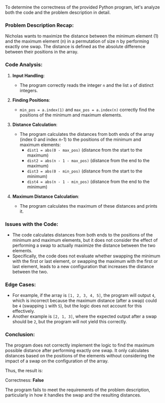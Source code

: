 To determine the correctness of the provided Python program, let's analyze both the code and the problem description in detail.

### Problem Description Recap:
Nicholas wants to maximize the distance between the minimum element (1) and the maximum element (n) in a permutation of size n by performing exactly one swap. The distance is defined as the absolute difference between their positions in the array.

### Code Analysis:
1. **Input Handling**:
   - The program correctly reads the integer `n` and the list `a` of distinct integers.

2. **Finding Positions**:
   - `min_pos = a.index(1)` and `max_pos = a.index(n)` correctly find the positions of the minimum and maximum elements.

3. **Distance Calculation**:
   - The program calculates the distances from both ends of the array (index 0 and index n-1) to the positions of the minimum and maximum elements:
     - `dist1 = abs(0 - max_pos)` (distance from the start to the maximum)
     - `dist2 = abs(n - 1 - max_pos)` (distance from the end to the maximum)
     - `dist3 = abs(0 - min_pos)` (distance from the start to the minimum)
     - `dist4 = abs(n - 1 - min_pos)` (distance from the end to the minimum)

4. **Maximum Distance Calculation**:
   - The program calculates the maximum of these distances and prints it.

### Issues with the Code:
- The code calculates distances from both ends to the positions of the minimum and maximum elements, but it does not consider the effect of performing a swap to actually maximize the distance between the two elements. 
- Specifically, the code does not evaluate whether swapping the minimum with the first or last element, or swapping the maximum with the first or last element, leads to a new configuration that increases the distance between the two.

### Edge Cases:
- For example, if the array is `[1, 2, 3, 4, 5]`, the program will output `4`, which is incorrect because the maximum distance (after a swap) could be `4` (swapping `1` with `5`), but the logic does not account for this effectively.
- Another example is `[2, 1, 3]`, where the expected output after a swap should be `2`, but the program will not yield this correctly.

### Conclusion:
The program does not correctly implement the logic to find the maximum possible distance after performing exactly one swap. It only calculates distances based on the positions of the elements without considering the impact of a swap on the configuration of the array.

Thus, the result is:

Correctness: **False** 

The program fails to meet the requirements of the problem description, particularly in how it handles the swap and the resulting distances.
